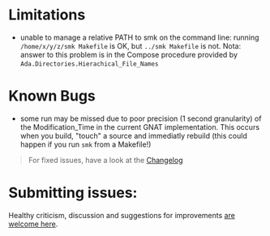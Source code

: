 Limitations
===========

- unable to manage a relative PATH to smk on the command line:
running `/home/x/y/z/smk Makefile` is OK, but `../smk Makefile` is not.
Nota: answer to this problem is in the Compose procedure provided by `Ada.Directories.Hierachical_File_Names`

Known Bugs
==========
- some run may be missed due to poor precision (1 second granularity) 
  of the Modification_Time in the current GNAT implementation.
  This occurs when you build, "touch" a source and immediatly rebuild (this could happen if you run `smk` from a Makefile!)

> For fixed issues, have a look at the [Changelog](changelog.md)


Submitting issues:
==================

Healthy criticism, discussion and suggestions for improvements [are welcome here](https://github.com/LionelDraghi/smk/issues/new).

